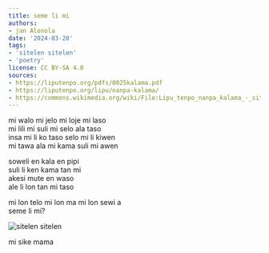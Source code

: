 ```yaml
---
title: seme li mi
authors:
- jan Alonola
date: '2024-03-20'
tags:
- 'sitelen sitelen'
- 'poetry'
license: CC BY-SA 4.0
sources:
- https://liputenpo.org/pdfs/0025kalama.pdf
- https://liputenpo.org/lipu/nanpa-kalama/
- https://commons.wikimedia.org/wiki/File:Lipu_tenpo_nanpa_kalama_-_sitelen_sitelen.png
---
```


mi walo mi jelo mi loje mi laso  
mi lili mi suli mi selo ala taso  
insa mi li ko taso selo mi li kiwen  
mi tawa ala mi kama suli mi awen

soweli en kala en pipi  
suli li ken kama tan mi  
akesi mute en waso  
ale li lon tan mi taso

mi lon telo mi lon ma mi lon sewi a  
seme li mi?

![sitelen sitelen](https://upload.wikimedia.org/wikipedia/commons/9/96/Lipu_tenpo_nanpa_kalama_-_sitelen_sitelen.png)

mi sike mama